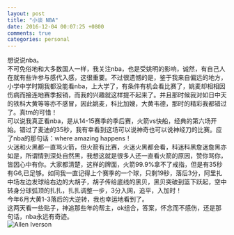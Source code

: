 ```yaml
---
layout: post
title: "小谈 NBA"
date: 2016-12-04 00:07:25 +0800
comments: true
categories: personal
---
```

想说说nba。  
不可免俗地和大多数国人一样，我关注nba，也是受姚明的影响，诚然，有自己人在就有些许参与感代入感，这很重要。不过很遗憾的是，鉴于我来自偏远的地方，小学中学时期我都没能看nba，上大学了，有条件有机会看比赛了，姚麦却相相因伤病而接连地赛季报销，而我的兴趣就这样提不起来了。并且那时候我对如日中天的铁科大黄等等亦不感冒，因此姚麦，科比加嫂，大黄韦德，那时的精彩我都错过了。真tm的可惜！  
可以说我真正看nba，是从14-15赛季的季后赛，火箭vs快船，经典的第六场开始。错过了麦迪的35秒，我有幸看到这场可以说神奇也可以说神经刀的比赛。应了nba的那句话：where amazing happens！  
火迷和火黑都一直骂火箭，但火箭有比赛，火迷火黑都会看，科迷科黑詹迷詹黑亦如是，所谓情到深处自然黑，我想这就是很多人还一直看火箭的原因，赞你骂你，皆因心中有你。大家都清楚，这样的牌面，火箭99.9%拿不了戒指，但是有35秒有G6,已足够。如同我一直记得上个赛季的一个球，只剩19秒，落后3分，阿里扎中场左边发球给右边的大胡子，胡子传给底线的黑贝，黑贝突破到篮下跃起，空中转身分球弧顶的扎扎，扎扎调整一步，3分入网，追平，入加时！  
今年6月大黄1-3落后的大逆转，我也幸运地看到了。  
这两天看一些贴子，神追那些年的帮主，ok组合，答案，怀念而不感伤，还是那句话，nba永远有奇迹。  
![Allen Iverson](http://ww4.sinaimg.cn/large/780bc50fgw1fae582h60tj216o16oh2n.jpg)


